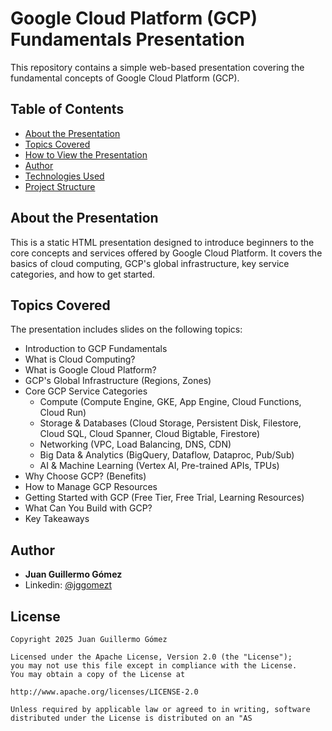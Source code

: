# Google Cloud Platform (GCP) Fundamentals Presentation

This repository contains a simple web-based presentation covering the fundamental concepts of Google Cloud Platform (GCP).

## Table of Contents

- [About the Presentation](#about-the-presentation)
- [Topics Covered](#topics-covered)
- [How to View the Presentation](#how-to-view-the-presentation)
- [Author](#author)
- [Technologies Used](#technologies-used)
- [Project Structure](#project-structure)

## About the Presentation

This is a static HTML presentation designed to introduce beginners to the core concepts and services offered by Google Cloud Platform. It covers the basics of cloud computing, GCP's global infrastructure, key service categories, and how to get started.

## Topics Covered

The presentation includes slides on the following topics:

* Introduction to GCP Fundamentals
* What is Cloud Computing?
* What is Google Cloud Platform?
* GCP's Global Infrastructure (Regions, Zones)
* Core GCP Service Categories
    * Compute (Compute Engine, GKE, App Engine, Cloud Functions, Cloud Run)
    * Storage & Databases (Cloud Storage, Persistent Disk, Filestore, Cloud SQL, Cloud Spanner, Cloud Bigtable, Firestore)
    * Networking (VPC, Load Balancing, DNS, CDN)
    * Big Data & Analytics (BigQuery, Dataflow, Dataproc, Pub/Sub)
    * AI & Machine Learning (Vertex AI, Pre-trained APIs, TPUs)
* Why Choose GCP? (Benefits)
* How to Manage GCP Resources
* Getting Started with GCP (Free Tier, Free Trial, Learning Resources)
* What Can You Build with GCP?
* Key Takeaways

## Author

* **Juan Guillermo Gómez**
* Linkedin: [@jggomezt](https://www.linkedin.com/in/jggomezt/)

## License

    Copyright 2025 Juan Guillermo Gómez

    Licensed under the Apache License, Version 2.0 (the "License");
    you may not use this file except in compliance with the License.
    You may obtain a copy of the License at

    http://www.apache.org/licenses/LICENSE-2.0

    Unless required by applicable law or agreed to in writing, software
    distributed under the License is distributed on an "AS
